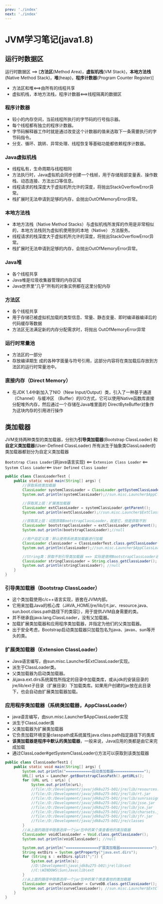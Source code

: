 ```yaml
---
prev: './index'
next: './index'
---
```


# JVM学习笔记(java1.8)

## 运行时数据区
运行时数据区 ==> [**方法区**(Method Area)，**虚拟机栈**(VM Stack)，**本地方法栈**(Native Method Stack)，**堆**(heap)，**程序计数器**(Program Counter Register)]
- 方法区和堆<==>由所有的线程共享
- 虚拟机栈，本地方法栈，程序计数器<==>线程隔离的数据区

### 程序计数器
- 较小的内存空间，当前线程所执行的字节码的行号指示器。
- 每个线程都有独立的程序计数器。
- 字节码解释器工作时就是通过改变这个计数器的值来选取下一条需要执行的字节码指令。
- 分支、循环、跳转、异常处理、线程恢复等基础功能都依赖程序计数器。

### Java虚拟机栈
- 线程私有，生命周期与线程相同
- 方法执行时，Java虚拟机会同步创建一个栈帧，用于存储局部变量表、操作数栈、动态连接、方法出口等信息。
- 线程请求的栈深度大于虚拟机所允许的深度，将抛出StackOverflowError异常。
- 栈扩展时无法申请到足够的内存，会抛出OutOfMemoryError异常。

### 本地方法栈
- 本地方法栈（Native Method Stacks）与虚拟机栈所发挥的作用是非常相似的，本地方法栈则为虚拟机使用到的本地（Native） 方法服务。
- 线程请求的栈深度大于虚拟机所允许的深度，将抛出StackOverflowError异常。
- 栈扩展时无法申请到足够的内存，会抛出OutOfMemoryError异常。

### Java堆
- 各个线程共享
- Java堆是垃圾收集器管理的内存区域
- Java世界里“几乎”所有的对象实例都在这里分配内存

### 方法区
- 各个线程共享
- 用于存储已被虚拟机加载的类型信息、常量、静态变量、即时编译器编译后的代码缓存等数据
- 方法区无法满足新的内存分配需求时，将抛出
OutOfMemoryError异常

### 运行时常量池
- 方法区的一部分
- 存放编译期生 成的各种字面量与符号引用，这部分内容将在类加载后存放到方法区的运行时常量池中。

### 直接内存（Direct Memory）
- 在JDK 1.4中新加入了NIO（New Input/Output）类，引入了一种基于通道（Channel）与缓冲区
（Buffer）的I/O方式，它可以使用Native函数库直接分配堆外内存，然后通过一个存储在Java堆里面的 DirectByteBuffer对象作为这块内存的引用进行操作

## 类加载器
JVM支持两种类型的类加载器，分别为**引导类加载器**(Bootstrap ClassLoader) 和**自定义类加载器**(User-Defined ClassLoader)
所有派生于抽象类ClassLoader的类加载器都划分为自定义类加载器

`Bootstrap Class Loader`(非java语言实现) <== `Extension Class Loader` <== `System Class Loader`<== `User Defined Class Loader`

```java
public class ClassLoaderTest {
    public static void main(String[] args) {
        //获取系统类加载器
        ClassLoader systemClassLoader = ClassLoader.getSystemClassLoader();
        System.out.println(systemClassLoader);//sun.misc.Launcher$AppClassLoader@4e0e2f2a

        //获取其上层：扩展类加载器
        ClassLoader extClassLoader = systemClassLoader.getParent();
        System.out.println(extClassLoader);//sun.misc.Launcher$ExtClassLoader@2a139a55

        //获取其上层：试图获取BootstrapClassLoader，就是它，但是获取不到
        ClassLoader bootstrapClassLoader = extClassLoader.getParent();
        System.out.println(bootstrapClassLoader);//null

        //用户自定义类：默认使用系统类加载器进行加载
        ClassLoader classLoader = ClassLoaderTest.class.getClassLoader();
        System.out.println(classLoader);//sun.misc.Launcher$AppClassLoader@4e0e2f2a

        //String类：获取不到引导类加载器 ==> 实际是使用BootstrapClassLoader进行加载
        ClassLoader stringClassLoader = String.class.getClassLoader();
        System.out.println(stringClassLoader); //null
    }
}
```

### 引导类加载器（Bootstrap ClassLoader）
- 这个类加载使用c/c++语言实现，嵌套在JVM内部。  
- 它用来加载Java的核心库（JAVA_HOME/jre/lib/[rt.jar、resource.java、sun.boot.class.path路径下的类容]），用于提供JVM自身需要的类。  
- 并不继承自java.lang.ClassLoader，没有父加载器。  
- 加载扩展类加载器和应用程序类加载器，并指定为他们的父类加载器。  
- 出于安全考虑，Bootstrap启动类加载器只加载包名为java、javax、sun等开头的类。  

### 扩展类加载器（Extension ClassLoader）
- Java语言编写，由sun.misc.Launcher$ExtClassLoader实现。
- 派生于ClassLoader类。
- 父类加载器为启动类加载器。
- 从java.ext.dirs系统属性所指定的目录中加载类库，或从jdk的安装目录的jre/lib/ext子目录（扩展目录）下加载类库。如果用户创建的jar放在此目录下，也会自动由扩展类加载器加载。

### 应用程序类加载器（系统类加载器，AppClassLoader）
- java语言编写，由sun.misc.Launcher$AppClassLoader实现
- 派生于ClassLoader类
- 父类加载器为扩展类加载器
- 它负责加载环境变量classpath或系统属性java.class.path指定路径下的类库
- **该类加载器是程序中默认的类加载器**，一般来说，Java应用的类都是由它来完成加载
- 通过ClassLoader#getSystemClassLoader()方法可以获取到该类加载器

```java
public class ClassLoaderTest1 {
    public static void main(String[] args) {
        System.out.println("============启动类加载器==============");
        URL[] urLs = Launcher.getBootstrapClassPath().getURLs();
        for (URL urL : urLs) {
            System.out.println(urL);
            //file:/D:/Development/java/jdk8u275-b01/jre/lib/resources.jar
            //file:/D:/Development/java/jdk8u275-b01/jre/lib/rt.jar
            //file:/D:/Development/java/jdk8u275-b01/jre/lib/sunrsasign.jar
            //file:/D:/Development/java/jdk8u275-b01/jre/lib/jsse.jar
            //file:/D:/Development/java/jdk8u275-b01/jre/lib/jce.jar
            //file:/D:/Development/java/jdk8u275-b01/jre/lib/charsets.jar
            //file:/D:/Development/java/jdk8u275-b01/jre/lib/jfr.jar
            //file:/D:/Development/java/jdk8u275-b01/jre/classes
        }
        //从上面的路径中随意选择一个jar包中的某个类查看他的类加载器
        ClassLoader voidClassLoader = Void.class.getClassLoader();
        System.out.println(voidClassLoader); //null

        System.out.println("===============扩展类加载器===============");
        String extDirs = System.getProperty("java.ext.dirs");
        for (String s : extDirs.split(";")) {
            System.out.println(s);
            //D:\Development\java\jdk8u275-b01\jre\lib\ext
            //C:\WINDOWS\Sun\Java\lib\ext
        }
        //从上面的路径中随意选择一个jar包中的某个类查看他的类加载器
        ClassLoader curveClassLoader = CurveDB.class.getClassLoader();
        System.out.println(curveClassLoader); //sun.misc.Launcher$ExtClassLoader@4e25154f
    }
}
```